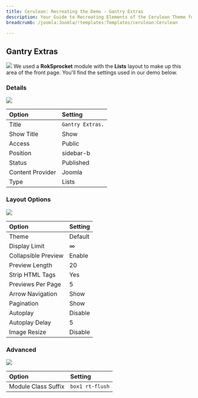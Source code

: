 ```yaml
---
title: Cerulean: Recreating the Demo - Gantry Extras
description: Your Guide to Recreating Elements of the Cerulean Theme for Joomla
breadcrumb: /joomla:Joomla/!templates:Templates/cerulean:Cerulean

---
```


Gantry Extras
-----
![][demo]
We used a **RokSprocket** module with the **Lists** layout to make up this area of the front page. You'll find the settings used in our demo below.

### Details
![][demo2]

| Option           | Setting          |  
| :--------------- | :--------------- |  
| Title            | `Gantry Extras.` |  
| Show Title       | Show             |  
| Access           | Public           |  
| Position         | sidebar-b        |  
| Status           | Published        |  
| Content Provider | Joomla           |  
| Type             | Lists            |  

### Layout Options
![][demo3]

| Option              | Setting |  
| :------------------ | :------ |  
| Theme               | Default |  
| Display Limit       | ∞       |  
| Collapsible Preview | Enable  |  
| Preview Length      | 20      |  
| Strip HTML Tags     | Yes     |  
| Previews Per Page   | 5       |  
| Arrow Navigation    | Show    |  
| Pagination          | Show    |  
| Autoplay            | Disable |  
| Autoplay Delay      | 5       |  
| Image Resize        | Disable |

### Advanced
![][demo5]

| Option              | Setting         |  
| :------------------ | :-------------- |  
| Module Class Suffix | `box1 rt-flush` |  

[demo]: assets/demo_4.jpeg
[demo2]: assets/gantry_1.jpeg
[demo3]: assets/gantry_2.jpeg
[demo4]: assets/gantry_3.jpeg
[demo5]: assets/gantry_4.jpeg